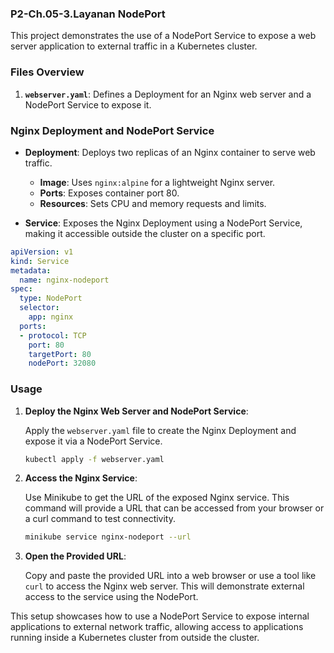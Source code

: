### P2-Ch.05-3.Layanan NodePort

This project demonstrates the use of a NodePort Service to expose a web server application to external traffic in a Kubernetes cluster.

### Files Overview

1. **`webserver.yaml`**: Defines a Deployment for an Nginx web server and a NodePort Service to expose it.

### Nginx Deployment and NodePort Service

- **Deployment**: Deploys two replicas of an Nginx container to serve web traffic.
  - **Image**: Uses `nginx:alpine` for a lightweight Nginx server.
  - **Ports**: Exposes container port 80.
  - **Resources**: Sets CPU and memory requests and limits.

- **Service**: Exposes the Nginx Deployment using a NodePort Service, making it accessible outside the cluster on a specific port.

```yaml
apiVersion: v1
kind: Service
metadata:
  name: nginx-nodeport
spec:
  type: NodePort
  selector:
    app: nginx
  ports:
  - protocol: TCP
    port: 80
    targetPort: 80
    nodePort: 32080
```

### Usage

1. **Deploy the Nginx Web Server and NodePort Service**:

   Apply the `webserver.yaml` file to create the Nginx Deployment and expose it via a NodePort Service.

   ```bash
   kubectl apply -f webserver.yaml
   ```

2. **Access the Nginx Service**:

   Use Minikube to get the URL of the exposed Nginx service. This command will provide a URL that can be accessed from your browser or a curl command to test connectivity.

   ```bash
   minikube service nginx-nodeport --url
   ```

3. **Open the Provided URL**:

   Copy and paste the provided URL into a web browser or use a tool like `curl` to access the Nginx web server. This will demonstrate external access to the service using the NodePort.

This setup showcases how to use a NodePort Service to expose internal applications to external network traffic, allowing access to applications running inside a Kubernetes cluster from outside the cluster.
